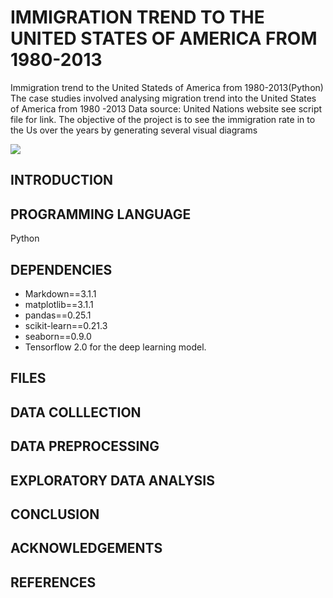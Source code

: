# IMMIGRATION TREND TO THE UNITED STATES OF AMERICA FROM 1980-2013
Immigration trend to the United Stateds of America from 1980-2013(Python)
The case studies involved analysing migration trend into the United States of America from 1980 -2013
Data source: United Nations website see script file for link.
The objective of the project is to see the immigration rate in to the Us over the years by  generating several visual diagrams

<img src="https://i.ytimg.com/vi/GlJg2h2NrTM/maxresdefault.jpg.jpg"/>

## INTRODUCTION


## PROGRAMMING LANGUAGE
Python

## DEPENDENCIES
- Markdown==3.1.1
- matplotlib==3.1.1
- pandas==0.25.1
- scikit-learn==0.21.3
- seaborn==0.9.0
- Tensorflow 2.0 for the deep learning model.

## FILES

## DATA COLLLECTION

## DATA PREPROCESSING

## EXPLORATORY DATA ANALYSIS

## CONCLUSION

## ACKNOWLEDGEMENTS

## REFERENCES

